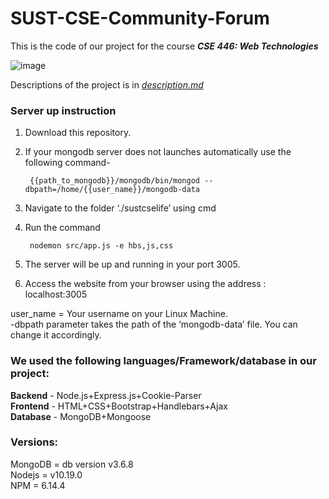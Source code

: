 # SUST-CSE-Community-Forum

This is the code of our project for the course  ***CSE 446: Web Technologies***

![image](https://user-images.githubusercontent.com/39720940/127362104-6e77704b-7eb1-48e5-ae26-a6267ca00084.png)

Descriptions of the project is in [*description.md*](https://github.com/BIJOY-SUST/SUST-CSE-Community-Forum/blob/master/description.md)


### Server up instruction

1. Download this repository.
2. If your mongodb server does not launches automatically use the following command- 

        {{path_to_mongodb}}/mongodb/bin/mongod --dbpath=/home/{{user_name}}/mongodb-data     
3. Navigate  to the folder  ‘./sustcselife’  using cmd
4. Run the command

        nodemon src/app.js -e hbs,js,css
5. The server will be up and running in your port 3005.
6. Access the website from your browser using the address : localhost:3005


 user_name = Your username on your Linux Machine.  
-dbpath parameter takes the path of the ‘mongodb-data’ file. You can change it accordingly. 

### We used the following languages/Framework/database in our project:

**Backend** - Node.js+Express.js+Cookie-Parser\
**Frontend** - HTML+CSS+Bootstrap+Handlebars+Ajax\
**Database** - MongoDB+Mongoose
### Versions:
MongoDB = db version v3.6.8\
Nodejs = v10.19.0\
NPM = 6.14.4

